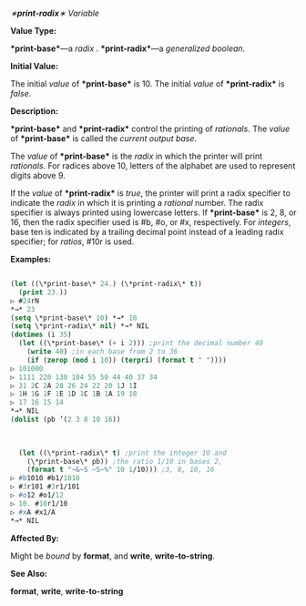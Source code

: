*∗***print-radix***∗ Variable* 



**Value Type:** 



**\*print-base\***—a *radix* . **\*print-radix\***—a *generalized boolean*. 



**Initial Value:** 



The initial *value* of **\*print-base\*** is 10. The initial *value* of **\*print-radix\*** is *false*. 



**Description:** 



**\*print-base\*** and **\*print-radix\*** control the printing of *rationals*. The *value* of **\*print-base\*** is called the *current output base*. 



The *value* of **\*print-base\*** is the *radix* in which the printer will print *rationals*. For radices above 10, letters of the alphabet are used to represent digits above 9. 



If the *value* of **\*print-radix\*** is *true*, the printer will print a radix specifier to indicate the *radix* in which it is printing a *rational* number. The radix specifier is always printed using lowercase letters. If **\*print-base\*** is 2, 8, or 16, then the radix specifier used is #b, #o, or #x, respectively. For *integers*, base ten is indicated by a trailing decimal point instead of a leading radix specifier; for *ratios*, #10r is used. 



**Examples:**
```lisp

(let ((\*print-base\* 24.) (\*print-radix\* t)) 
  (print 23.)) 
▷ #24rN 
*→* 23 
(setq \*print-base\* 10) *→* 10 
(setq \*print-radix\* nil) *→* NIL 
(dotimes (i 35) 
  (let ((\*print-base\* (+ i 2))) ;print the decimal number 40 
    (write 40) ;in each base from 2 to 36 
    (if (zerop (mod i 10)) (terpri) (format t " ")))) 
▷ 101000 
▷ 1111 220 130 104 55 50 44 40 37 34 
▷ 31 2C 2A 28 26 24 22 20 1J 1I 
▷ 1H 1G 1F 1E 1D 1C 1B 1A 19 18 
▷ 17 16 15 14 
*→* NIL 
(dolist (pb ’(2 3 8 10 16)) 

  
  
  (let ((\*print-radix\* t) ;print the integer 10 and 
	(\*print-base\* pb)) ;the ratio 1/10 in bases 2, 
    (format t "~&~S ~S~%" 10 1/10))) ;3, 8, 10, 16 
▷ #b1010 #b1/1010 
▷ #3r101 #3r1/101 
▷ #o12 #o1/12 
▷ 10. #10r1/10 
▷ #xA #x1/A 
*→* NIL 

```
**Affected By:** 



Might be *bound* by **format**, and **write**, **write-to-string**. 



**See Also:** 



**format**, **write**, **write-to-string** 



